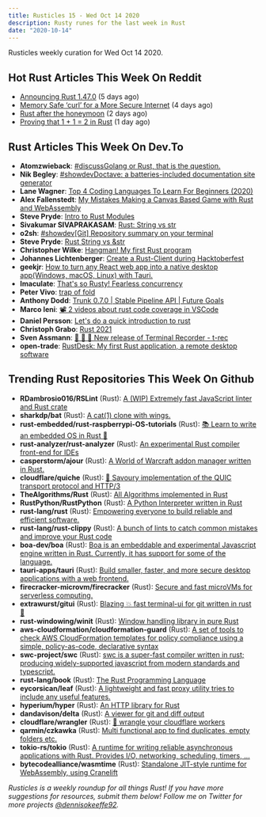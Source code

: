 ```yaml
---
title: Rusticles 15 - Wed Oct 14 2020
description: Rusty runes for the last week in Rust
date: "2020-10-14"
---
```


Rusticles weekly curation for Wed Oct 14 2020.



## Hot Rust Articles This Week On Reddit

- [Announcing Rust 1.47.0](https://www.reddit.com/r/rust/comments/j7d49v/announcing_rust_1470/) (5 days ago)
- [Memory Safe ‘curl’ for a More Secure Internet](https://www.reddit.com/r/rust/comments/j7yegb/memory_safe_curl_for_a_more_secure_internet/) (4 days ago)
- [Rust after the honeymoon](https://www.reddit.com/r/rust/comments/j99o0t/rust_after_the_honeymoon/) (2 days ago)
- [Proving that 1 + 1 = 2 in Rust](https://www.reddit.com/r/rust/comments/j9nnpv/proving_that_1_1_2_in_rust/) (1 day ago)



## Rust Articles This Week On Dev.To

- **Atomzwieback**: [#discussGolang or Rust, that is the question.](https://dev.to/atomzwieback/golang-or-rust-that-is-the-question-57ep)
- **Nik Begley**: [#showdevDoctave: a batteries-included documentation site generator](https://dev.to/doctave/doctave-a-batteries-included-documentation-site-generator-3l2b)
- **Lane Wagner**: [Top 4 Coding Languages To Learn For Beginners (2020)](https://dev.to/wagslane/top-4-coding-languages-to-learn-for-beginners-2020-27ek)
- **Alex Fallenstedt**: [My Mistakes Making a Canvas Based Game with Rust and WebAssembly](https://dev.to/fallenstedt/making-a-canvas-based-game-with-rust-and-webassembly-2l46)
- **Steve Pryde**: [Intro to Rust Modules](https://dev.to/stevepryde/intro-to-rust-modules-3g8k)
- **Sivakumar SIVAPRAKASAM**: [Rust: String vs str](https://dev.to/ssivakumar77/rust-string-vs-str-6p6)
- **o2sh**: [#showdev[Git] Repository summary on your terminal](https://dev.to/o2sh/git-repository-summary-on-your-terminal-52gg)
- **Steve Pryde**: [Rust String vs &str](https://dev.to/stevepryde/rust-string-vs-str-1l93)
- **Christopher Wilke**: [Hangman! My first Rust program](https://dev.to/chriswilke/hangman-my-first-rust-program-36po)
- **Johannes Lichtenberger**: [Create a Rust-Client during Hacktoberfest](https://dev.to/sirixdb/create-a-rust-client-during-hacktoberfest-5al4)
- **geekjr**: [How to turn any React web app into a native desktop app(Windows, macOS, Linux) with Tauri.](https://dev.to/geekjr/how-to-turn-any-react-web-app-into-a-native-desktop-app-windows-macos-linux-with-tauri-4644)
- **Imaculate**: [That's so Rusty! Fearless concurrency](https://dev.to/imaculate3/fearless-concurrency-5fk8)
- **Peter Vivo**: [trap of fold](https://dev.to/pengeszikra/trap-of-fold-4fnb)
- **Anthony Dodd**: [Trunk 0.7.0 | Stable Pipeline API | Future Goals](https://dev.to/thedodd/trunk-0-7-0-stable-pipeline-api-future-goals-cef)
- **Marco Ieni**: [📽 2 videos about rust code coverage in VSCode](https://dev.to/marcoieni/2-videos-about-rust-code-coverage-in-vscode-38kf)
- **Daniel Persson**: [Let's do a quick introduction to rust](https://dev.to/kalaspuffar/let-s-do-a-quick-introduction-to-rust-1pfb)
- **Christoph Grabo**: [Rust 2021](https://dev.to/asaaki/rust-2021-4cn)
- **Sven Assmann**: [🎉 🚀 🍺 New release of Terminal Recorder - t-rec](https://dev.to/5422m4n/new-release-of-terminal-recorder-t-rec-36g0)
- **open-trade**: [RustDesk: My first Rust application, a remote desktop software](https://dev.to/opentrade/rustdesk-my-first-rust-application-gme)



## Trending Rust Repositories This Week On Github

- **RDambrosio016/RSLint** (Rust): [A (WIP) Extremely fast JavaScript linter and Rust crate](https://github.com/RDambrosio016/RSLint)
- **sharkdp/bat** (Rust): [A cat(1) clone with wings.](https://github.com/sharkdp/bat)
- **rust-embedded/rust-raspberrypi-OS-tutorials** (Rust): [📚 Learn to write an embedded OS in Rust 🦀](https://github.com/rust-embedded/rust-raspberrypi-OS-tutorials)
- **rust-analyzer/rust-analyzer** (Rust): [An experimental Rust compiler front-end for IDEs](https://github.com/rust-analyzer/rust-analyzer)
- **casperstorm/ajour** (Rust): [A World of Warcraft addon manager written in Rust.](https://github.com/casperstorm/ajour)
- **cloudflare/quiche** (Rust): [🥧 Savoury implementation of the QUIC transport protocol and HTTP/3](https://github.com/cloudflare/quiche)
- **TheAlgorithms/Rust** (Rust): [All Algorithms implemented in Rust](https://github.com/TheAlgorithms/Rust)
- **RustPython/RustPython** (Rust): [A Python Interpreter written in Rust](https://github.com/RustPython/RustPython)
- **rust-lang/rust** (Rust): [Empowering everyone to build reliable and efficient software.](https://github.com/rust-lang/rust)
- **rust-lang/rust-clippy** (Rust): [A bunch of lints to catch common mistakes and improve your Rust code](https://github.com/rust-lang/rust-clippy)
- **boa-dev/boa** (Rust): [Boa is an embeddable and experimental Javascript engine written in Rust. Currently, it has support for some of the language.](https://github.com/boa-dev/boa)
- **tauri-apps/tauri** (Rust): [Build smaller, faster, and more secure desktop applications with a web frontend.](https://github.com/tauri-apps/tauri)
- **firecracker-microvm/firecracker** (Rust): [Secure and fast microVMs for serverless computing.](https://github.com/firecracker-microvm/firecracker)
- **extrawurst/gitui** (Rust): [Blazing 💥 fast terminal-ui for git written in rust 🦀](https://github.com/extrawurst/gitui)
- **rust-windowing/winit** (Rust): [Window handling library in pure Rust](https://github.com/rust-windowing/winit)
- **aws-cloudformation/cloudformation-guard** (Rust): [A set of tools to check AWS CloudFormation templates for policy compliance using a simple, policy-as-code, declarative syntax](https://github.com/aws-cloudformation/cloudformation-guard)
- **swc-project/swc** (Rust): [swc is a super-fast compiler written in rust; producing widely-supported javascript from modern standards and typescript.](https://github.com/swc-project/swc)
- **rust-lang/book** (Rust): [The Rust Programming Language](https://github.com/rust-lang/book)
- **eycorsican/leaf** (Rust): [A lightweight and fast proxy utility tries to include any useful features.](https://github.com/eycorsican/leaf)
- **hyperium/hyper** (Rust): [An HTTP library for Rust](https://github.com/hyperium/hyper)
- **dandavison/delta** (Rust): [A viewer for git and diff output](https://github.com/dandavison/delta)
- **cloudflare/wrangler** (Rust): [🤠 wrangle your cloudflare workers](https://github.com/cloudflare/wrangler)
- **qarmin/czkawka** (Rust): [Multi functional app to find duplicates, empty folders etc.](https://github.com/qarmin/czkawka)
- **tokio-rs/tokio** (Rust): [A runtime for writing reliable asynchronous applications with Rust. Provides I/O, networking, scheduling, timers, ...](https://github.com/tokio-rs/tokio)
- **bytecodealliance/wasmtime** (Rust): [Standalone JIT-style runtime for WebAssembly, using Cranelift](https://github.com/bytecodealliance/wasmtime)

_Rusticles is a weekly roundup for all things Rust! If you have more suggestions for resources, submit them below! Follow me on Twitter for more projects [@dennisokeeffe92](https://twitter.com/dennisokeeffe92)._
